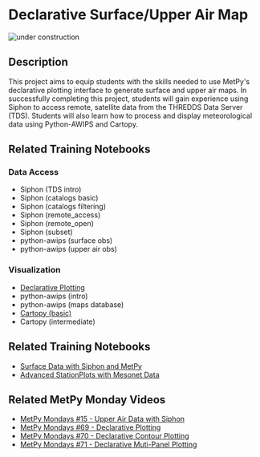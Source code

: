 Declarative Surface/Upper Air Map
=================================

![under construction](https://images2.minutemediacdn.com/image/upload/c_fit,f_auto,fl_lossy,q_auto,w_728/v1555999902/shape/mentalfloss/under_construction1_0.gif?itok=Pn9g_wu6)

## Description

This project aims to equip students with the skills needed to use MetPy's declarative plotting interface to generate surface and upper air maps. In successfully completing this project, students will gain experience using Siphon to access remote, satellite data from the THREDDS Data Server (TDS). Students will also learn how to process and display meteorological data using Python-AWIPS and Cartopy.

## Related Training Notebooks


### Data Access
* Siphon (TDS intro)
* Siphon (catalogs basic)
* Siphon (catalogs filtering)
* Siphon (remote_access)
* Siphon (remote_open)
* Siphon (subset)
* python-awips (surface obs)
* python-awips (upper air obs)

### Visualization
* [Declarative Plotting](https://nbviewer.jupyter.org/github/Unidata/pyaos-ams-2021/blob/master/notebooks/visualization/Declarative-Example.ipynb)
* python-awips (intro)
* python-awips (maps database)
* [Cartopy (basic)](https://nbviewer.jupyter.org/github/Unidata/pyaos-ams-2021/blob/master/notebooks/visualization/Cartopy-Intro.ipynb)
* Cartopy (intermediate)

## Related Training Notebooks
* [Surface Data with Siphon and MetPy](https://unidata.github.io/python-training/workshop/Surface_Data/surface-data-with-siphon-and-metpy/)
* [Advanced StationPlots with Mesonet Data](https://unidata.github.io/python-training/workshop/Surface_Data/advanced-stationplots-with-mesonet-data/)

## Related MetPy Monday Videos
* [MetPy Mondays #15 - Upper Air Data with Siphon](https://youtu.be/OUTBiXEuDIU)
* [MetPy Mondays #69 - Declarative Plotting](https://youtu.be/mbxE2ovXx9M)
* [MetPy Mondays #70 - Declarative Contour Plotting](https://youtu.be/QgS27jwj8OI)
* [MetPy Mondays #71 - Declarative Muti-Panel Plotting](https://youtu.be/RBJ8Pm7x4ok)
